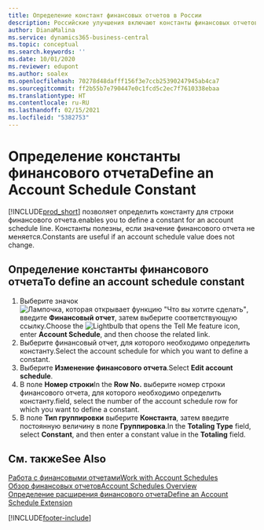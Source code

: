 ```yaml
---
title: Определение констант финансовых отчетов в России
description: Российские улучшения включают константы финансовых отчетов.
author: DianaMalina
ms.service: dynamics365-business-central
ms.topic: conceptual
ms.search.keywords: ''
ms.date: 10/01/2020
ms.reviewer: edupont
ms.author: soalex
ms.openlocfilehash: 70278d48dafff156f3e7ccb25390247945ab4ca7
ms.sourcegitcommit: ff2b55b7e790447e0c1fcd5c2ec7f7610338ebaa
ms.translationtype: HT
ms.contentlocale: ru-RU
ms.lasthandoff: 02/15/2021
ms.locfileid: "5382753"
---
```

# <a name="define-an-account-schedule-constant"></a><span data-ttu-id="c9d44-103">Определение константы финансового отчета</span><span class="sxs-lookup"><span data-stu-id="c9d44-103">Define an Account Schedule Constant</span></span>

[!INCLUDE[prod_short](../../includes/prod_short.md)] <span data-ttu-id="c9d44-104">позволяет определить константу для строки финансового отчета.</span><span class="sxs-lookup"><span data-stu-id="c9d44-104">enables you to define a constant for an account schedule line.</span></span> <span data-ttu-id="c9d44-105">Константы полезны, если значение финансового отчета не меняется.</span><span class="sxs-lookup"><span data-stu-id="c9d44-105">Constants are useful if an account schedule value does not change.</span></span>

## <a name="to-define-an-account-schedule-constant"></a><span data-ttu-id="c9d44-106">Определение константы финансового отчета</span><span class="sxs-lookup"><span data-stu-id="c9d44-106">To define an account schedule constant</span></span>

1. <span data-ttu-id="c9d44-107">Выберите значок ![Лампочка, которая открывает функцию "Что вы хотите сделать"](../../media/ui-search/search_small.png "Что вы хотите сделать"), введите **Финансовый отчет**, затем выберите соответствующую ссылку.</span><span class="sxs-lookup"><span data-stu-id="c9d44-107">Choose the ![Lightbulb that opens the Tell Me feature](../../media/ui-search/search_small.png "Tell me what you want to do") icon, enter **Account Schedule**, and then choose the related link.</span></span>
2. <span data-ttu-id="c9d44-108">Выберите финансовый отчет, для которого необходимо определить константу.</span><span class="sxs-lookup"><span data-stu-id="c9d44-108">Select the account schedule for which you want to define a constant.</span></span>
3. <span data-ttu-id="c9d44-109">Выберите **Изменение финансового отчета**.</span><span class="sxs-lookup"><span data-stu-id="c9d44-109">Select **Edit account schedule**.</span></span>
4. <span data-ttu-id="c9d44-110">В поле **Номер строки**</span><span class="sxs-lookup"><span data-stu-id="c9d44-110">In the **Row No.**</span></span> <span data-ttu-id="c9d44-111">выберите номер строки финансового отчета, для которого необходимо определить константу.</span><span class="sxs-lookup"><span data-stu-id="c9d44-111">field, select the number of the account schedule row for which you want to define a constant.</span></span>
5. <span data-ttu-id="c9d44-112">В поле **Тип группировки** выберите **Константа**, затем введите постоянную величину в поле **Группировка**.</span><span class="sxs-lookup"><span data-stu-id="c9d44-112">In the **Totaling Type** field, select **Constant**, and then enter a constant value in the **Totaling** field.</span></span>


## <a name="see-also"></a><span data-ttu-id="c9d44-113">См. также</span><span class="sxs-lookup"><span data-stu-id="c9d44-113">See Also</span></span>

[<span data-ttu-id="c9d44-114">Работа с финансовыми отчетами</span><span class="sxs-lookup"><span data-stu-id="c9d44-114">Work with Account Schedules</span></span>](How-to-Work-with-Account-Schedules.md)  
[<span data-ttu-id="c9d44-115">Обзор финансовых отчетов</span><span class="sxs-lookup"><span data-stu-id="c9d44-115">Account Schedules Overview</span></span>](account-schedules-overview.md)  
[<span data-ttu-id="c9d44-116">Определение расширения финансового отчета</span><span class="sxs-lookup"><span data-stu-id="c9d44-116">Define an Account Schedule Extension</span></span>](How-to-Define-an-Account-Schedule-Extension.md)  


[!INCLUDE[footer-include](../../includes/footer-banner.md)]
